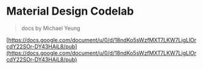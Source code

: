 # Material Design Codelab

> docs by Michael Yeung

[https://docs.google.com/document/u/0/d/18ndKo5sWzfMXT7LKW7LigLlOrcdY22SOr-DY43HAiL8/pub](https://docs.google.com/document/u/0/d/18ndKo5sWzfMXT7LKW7LigLlOrcdY22SOr-DY43HAiL8/pub)
